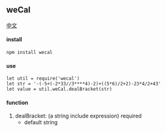 ## weCal

[中文](https://github.com/ougege/npm_package/blob/master/weCal/README-CN.md '中文')

#### install
```
npm install wecal
```

#### use
```
let util = require('wecal')
let str = '-(-5+(-2*33//3****4)-2)+((5*6)/2+2)-23*4/2+43'
let value = util.weCal.dealBracket(str)
```

#### function
1. dealBracket: (a string include expression) required
    * default string

